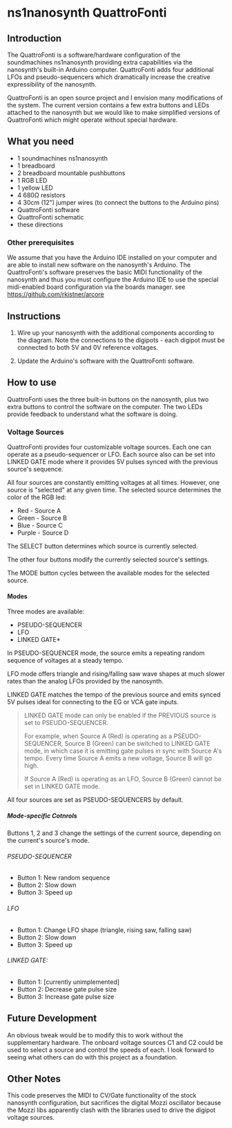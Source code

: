 # ns1nanosynth QuattroFonti

## Introduction

The QuattroFonti is a software/hardware configuration of the soundmachines ns1nanosynth providing extra capabilities via the nanosynth's built-in Arduino computer. QuattroFonti adds four additional LFOs and pseudo-sequencers which dramatically increase the creative expressibility of the nanosynth.

QuattroFonti is an open source project and I envision many modifications of the system. The current version contains a few extra buttons and LEDs attached to the nanosynth but we would like to make simplified versions of QuattroFonti which might operate without special hardware.

## What you need

* 1 soundmachines ns1nanosynth
* 1 breadboard
* 2 breadboard mountable pushbuttons
* 1 RGB LED
* 1 yellow LED
* 4 680&Omega; resistors
* 4 30cm (12") jumper wires (to connect the buttons to the Arduino pins)
* QuattroFonti software
* QuattroFonti schematic
* these directions

### Other prerequisites

We assume that you have the Arduino IDE installed on your computer and are able to install new software on the nanosynth's Arduino. The QuattroFonti's software preserves the basic MIDI functionality of the nanosynth and thus you must configure the Arduino IDE to use the special midi-enabled board configuration via the boards manager. see https://github.com/rkistner/arcore

## Instructions 

1. Wire up your nanosynth with the additional components according to the diagram. Note the connections to the digipots - each digipot must be connected to both 5V and 0V reference voltages.

2. Update the Arduino's software with the QuattroFonti software.

## How to use

QuattroFonti uses the three built-in buttons on the nanosynth, plus two extra buttons to control the software on the computer. The two LEDs provide feedback to understand what the software is doing.

### Voltage Sources

QuattroFonti provides four customizable voltage sources. Each one can operate as a pseudo-sequencer or LFO. Each source also can be set into LINKED GATE mode where it provides 5V pulses synced with the previous source's sequence.

All four sources are constantly emitting voltages at all times. However, one source is "selected" at any given time. The selected source determines the color of the RGB led:

* Red - Source A
* Green - Source B
* Blue - Source C
* Purple - Source D

The SELECT button determines which source is currently selected. 

The other four buttons modify the currently selected source's settings.

The MODE button cycles between the available modes for the selected source.

#### Modes

Three modes are available:

* PSEUDO-SEQUENCER
* LFO
* LINKED GATE*

In PSEUDO-SEQUENCER mode, the source emits a repeating random sequence of voltages at a steady tempo. 

LFO mode offers triangle and rising/falling saw wave shapes at much slower rates than the analog LFOs provided by the nanosynth. 

LINKED GATE matches the tempo of the previous source and emits synced 5V pulses ideal for connecting to the EG or VCA gate inputs.

> LINKED GATE mode can only be enabled if the PREVIOUS source is set to PSEUDO-SEQUENCER. 
> 
> For example, when Source A (Red) is operating as a PSEUDO-SEQUENCER, Source B (Green) can be switched to LINKED GATE mode, in which case it is emitting gate pulses in sync with Source A's tempo. Every time Source A emits a new voltage, Source B will go high.
> 
> If Source A (Red) is operating as an LFO, Source B (Green) cannot be set in LINKED GATE mode.

All four sources are set as PSEUDO-SEQUENCERS by default.

##### Mode-specific Cotnrols

Buttons 1, 2 and 3 change the settings of the current source, depending on the current's source's mode.
 
###### PSEUDO-SEQUENCER

* Button 1: New random sequence
* Button 2: Slow down
* Button 3: Speed up

###### LFO

* Button 1: Change LFO shape (triangle, rising saw, falling saw)
* Button 2: Slow down
* Button 3: Speed up

###### LINKED GATE:
* Button 1: [currently unimplemented] 
* Button 2: Decrease gate pulse size
* Button 3: Increase gate pulse size

## Future Development

An obvious tweak would be to modify this to work without the supplementary hardware. The onboard voltage sources C1 and C2 could be used to select a source and control the speeds of each. I look forward to seeing what others can do with this project as a foundation.

## Other Notes

This code preserves the MIDI to CV/Gate functionality of the stock nanosynth configuration, but sacrifices the digital Mozzi oscillator because the Mozzi libs apparently clash with the libraries used to drive the digipot voltage sources.
